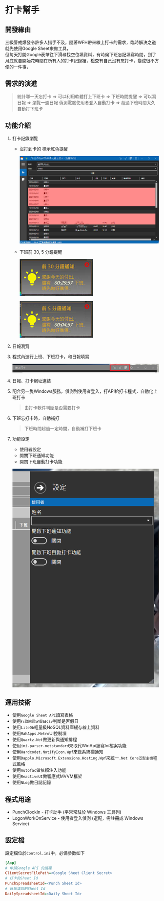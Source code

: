 # 打卡幫手
## 開發緣由
三級警戒爆發令許多人措手不及，隨著WFH帶來線上打卡的需求，臨時解決之道就先使用Google Sheet來做工具，  
但每天打開Google表單往下滑尋找空位填資料，有時候下班忘記填寫時間，到了月底就要開始花時間在所有人的打卡記錄裡，檢查有自己沒有忘打卡，變成很不方便的一件事，  

## 需求的演進
> 統計哪一天忘打卡 => 可以利用軟體打上下班卡 => 下班時間提醒 => 可以寫日報 => 瀏覽一週日報
> 偵測電腦使用者登入自動打卡 => 超過下班時間太久自動打下班卡

## 功能介紹
1. 打卡記錄瀏覽
    * 沒打到卡的 標示紅色提醒
   
      ![Non Punch](./snapshot/NonPunch.jpg)  
     
    * 下班前 30, 5 分鐘提醒
   
      ![30分鐘前通知](./snapshot/30MinuteNotify.jpg)  
   
      ![5分鐘前通知](./snapshot/5MinuteNotify.jpg)  

2. 日報瀏覽

3. 程式內進行上班、下班打卡，和日報填寫

   ![日報填寫](./snapshot/PunchAndDaily.png)

4. 日報、打卡網址連結

5. 配合另一隻Windows服務，偵測到使用者登入，打API給打卡程式，自動化上班打卡
   > 由打卡軟件判斷是否需要打卡

7. 下班忘打卡時，自動補打
    > 下班時間超過一定時間，自動補打下班卡

8. 功能設定
   * 使用者設定
   * 開關下班通知功能
   * 開關下班自動打卡功能
   
   ![Setting](./snapshot/Setting.png)  

## 運用技術
   * 使用`Google Sheet API`讀寫表格
   * 使用`行政院國定假日csv`判斷是否假日
   * 使用`LiteDb`輕量級NoSQL資料庫緩存線上資料
   * 使用`MahApps.Metro`UI控制項
   * 使用`Quartz.Net`做更新與通知排程
   * 使用`ini-parser-netstandard`來取代WinApi讀寫Ini檔案功能
   * 使用`Hardcodet.NotifyIcon.Wpf`來做系統欄通知
   * 使用`Dapplo.Microsoft.Extensions.Hosting.Wpf`來統一`.Net Core泛型主機`程式風格
   * 使用`Autofac`做依賴注入功能
   * 使用`ReactiveUI`做響應式MVVM框架
   * 使用`NLog`做日誌記錄

## 程式用途
   * PunchClockIn - 打卡助手 (平常常駐於 Windows 工具列)
   * LogonWorkOnService - 使用者登入偵測 (選配，需註冊成 Windows Service)

## 設定檔
設定檔位於`Control.ini`中，必備參數如下
``` ini
[App]
# 申請Google API 的授權
ClientSecretFilePath=<Google Sheet Client Secret>
# 打卡的Sheet Id
PunchSpreadsheetId=<Punch Sheet Id>
# 日報填寫的Sheet Id
DailySpreadsheetId=<Daily Sheet Id>
```
